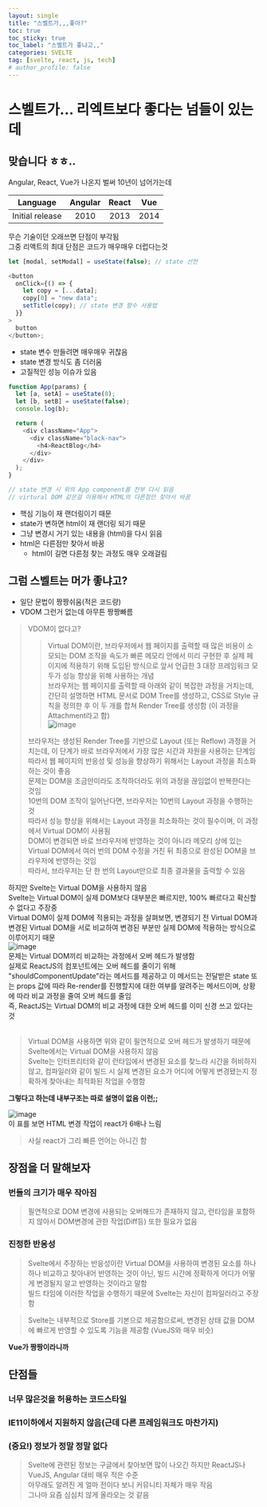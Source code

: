 ```yaml
---
layout: single
title: "스벨트가,,,좋아?"
toc: true
toc_sticky: true
toc_label: "스벨트가 좋냐고,,"
categories: SVELTE
tag: [svelte, react, js, tech]
# author_profile: false
---
```


# 스벨트가... 리엑트보다 좋다는 넘들이 있는데

## 맞습니다 ㅎㅎ..

Angular, React, Vue가 나온지 벌써 10년이 넘어가는데

|    Language     | Angular | React |  Vue  |
| :-------------: | :-----: | :---: | :---: |
| Initial release |  2010   | 2013  | 2014  |

무슨 기술이던 오래쓰면 단점이 부각됨 <br>
그중 리액트의 최대 단점은 코드가 매우매우 더럽다는것 <br>

```js
let [modal, setModal] = useState(false); // state 선언

<button
  onClick={() => {
    let copy = [...data];
    copy[0] = "new data";
    setTitle(copy); // state 변경 함수 사용법
  }}
>
  button
</button>;
```

- state 변수 만들려면 매우매우 귀찮음
- state 변경 방식도 좀 더러움
- 고질적인 성능 이슈가 있음

```js
function App(params) {
  let [a, setA] = useState(0);
  let [b, setB] = useState(false);
  console.log(b);

  return (
    <div className="App">
      <div className="black-nav">
        <h4>ReactBlog</h4>
      </div>
    </div>
  );
}

// state 변경 시 위의 App component를 전부 다시 읽음
// virtural DOM 같은걸 이용해서 HTML의 다른점만 찾아서 바꿈
```

- 핵심 기능이 재 랜더링이기 때문
- state가 변하면 html이 재 랜더링 되기 때문
- 그냥 변경시 거기 있는 내용을 (html)을 다시 읽음
- html은 다른점만 찾아서 바꿈
  - html이 길면 다른점 찾는 과정도 매우 오래걸림

## 그럼 스벨트는 머가 좋냐고?

- 일단 문법이 짱짱쉬움(적은 코드량)
- VDOM 그런거 없는데 아무튼 짱짱빠름

> VDOM이 없다고? <br>
>
> > Virtual DOM이란, 브라우저에서 웹 페이지를 출력할 때 많은 비용이 소모되는 DOM 조작을 속도가 빠른 메모리 안에서 미리 구현한 후 실제 페이지에 적용하기 위해 도입된 방식으로 앞서 언급한 3 대장 프레임워크 모두가 성능 향상을 위해 사용하는 개념<br>
> > 브라우저는 웹 페이지를 출력할 때 아래와 같이 복잡한 과정을 거치는데, 간단히 설명하면 HTML 문서로 DOM Tree를 생성하고, CSS로 Style 규칙을 정의한 후 이 두 개를 합쳐 Render Tree를 생성함 (이 과정을 Attachment라고 함)
> > <br>
> > ![image](../../images/2022-09-12-svelte/virtualDom.PNG)
>
> 브라우저는 생성된 Render Tree를 기반으로 Layout (또는 Reflow) 과정을 거치는데, 이 단계가 바로 브라우저에서 가장 많은 시간과 자원을 사용하는 단계임<br> 따라서 웹 페이지의 반응성 및 성능을 향상하기 위해서는 Layout 과정을 최소화하는 것이 좋음<br> 문제는 DOM을 조금만이라도 조작하더라도 위의 과정을 끊임없이 반복한다는 것임<br> 10번의 DOM 조작이 일어난다면, 브라우저는 10번의 Layout 과정을 수행하는 것<br>
> 따라서 성능 향상을 위해서는 Layout 과정을 최소화하는 것이 필수이며, 이 과정에서 Virtual DOM이 사용됨<br> DOM이 변경되면 바로 브라우저에 반영하는 것이 아니라 메모리 상에 있는 Virtual DOM에서 여러 번의 DOM 수정을 거친 뒤 최종으로 완성된 DOM을 브라우저에 반영하는 것임<br> 따라서, 브라우저는 단 한 번의 Layout만으로 최종 결과물을 출력할 수 있음<br>

하지만 Svelte는 Virtual DOM을 사용하지 않음<br> Svelte는 Virtual DOM이 실제 DOM보다 대부분은 빠르지만, 100% 빠르다고 확신할 수 없다고 주장중<br> Virtual DOM이 실제 DOM에 적용되는 과정을 살펴보면, 변경되기 전 Virtual DOM과 변경된 Virtual DOM을 서로 비교하여 변경된 부분만 실제 DOM에 적용하는 방식으로 이루어지기 때문<br>
![image](../../images/2022-09-12-svelte/virtualDom2.PNG)
<br>
문제는 Virtual DOM끼리 비교하는 과정에서 오버 헤드가 발생함<br>
실제로 ReactJS의 컴포넌트에는 오버 헤드를 줄이기 위해 "shouldComponentUpdate"라는 메서드를 제공하고 이 메서드는 전달받은 state 또는 props 값에 따라 Re-render를 진행할지에 대한 여부를 알려주는 메서드이며, 상황에 따라 비교 과정을 줄여 오버 헤드를 줄임<br>
즉, ReactJS는 Virtual DOM의 비교 과정에 대한 오버 헤드를 이미 신경 쓰고 있다는 것<br><br>

> Virtual DOM을 사용하면 위와 같이 필연적으로 오버 헤드가 발생하기 때문에 Svelte에서는 Virtual DOM을 사용하지 않음<br> Svelte는 인터프리터와 같이 런타임에서 변경된 요소를 찾느라 시간을 허비하지 않고, 컴파일러와 같이 빌드 시 실제 변경된 요소가 어디에 어떻게 변경됐는지 정확하게 찾아내는 최적화된 작업을 수행함<br>

**그렇다고 하는데 내부구조는 따로 설명이 없음 이런;;**

![image](../../images/2022-09-12-svelte/svelte01.PNG)
<br>
이 표를 보면 HTML 변경 작업이 react가 6배나 느림

> 사실 react가 그리 빠른 언어는 아니긴 함

## 장점을 더 말해보자

### 번들의 크기가 매우 작아짐

> 필연적으로 DOM 변경에 사용되는 오버해드가 존재하지 않고, 런타임을 포함하지 않아서
> DOM변경에 관한 작업(Diff등) 또한 필요가 없음

### 진정한 반응성

> Svelte에서 주장하는 반응성이란 Virtual DOM을 사용하여 변경된 요소를 하나하나 비교하고 찾아내어 반영하는 것이 아닌, 빌드 시간에 정확하게 어디가 어떻게 변경될지 알고 반영하는 것이라고 말함<br> 빌드 타임에 이러한 작업을 수행하기 때문에 Svelte는 자신이 컴파일러라고 주장함
> <br>

> Svelte는 내부적으로 Store를 기본으로 제공함으로써, 변경된 상태 값을 DOM에 빠르게 반영할 수 있도록 기능을 제공함 (VueJS와 매우 비슷)

**Vue가 짱짱이라니까**

## 단점들

### 너무 많은것을 허용하는 코드스타일

### IE11이하에서 지원하지 않음(근데 다른 프레임워크도 마찬가지)

### (중요!) 정보가 정말 정말 없다

> Svelte에 관련된 정보는 구글에서 찾아보면 많이 나오긴 하지만 ReactJS나 VueJS, Angular 대비 매우 적은 수준<br> 아무래도 알려진 게 얼마 전이다 보니 커뮤니티 자체가 매우 작음<br> 그나마 요즘 심심치 않게 올라오는 것 같음
